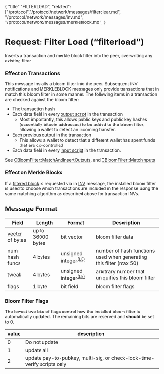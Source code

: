 <div class="cwikmeta">{
"title":"FILTERLOAD",
"related":["/protocol","/protocol/network/messages/filterclear.md", "/protocol/network/messages/inv.md", "/protocol/network/messages/merkleblock.md"]
}</div>

# Request: Filter Load (“filterload”)

Inserts a transaction and merkle block filter into the peer, overwriting any existing filter.

### Effect on Transactions

This message installs a bloom filter into the peer.  Subsequent INV notifications and MERKLEBLOCK messages only provide transactions that in match this bloom filter in some manner.  The following items in a transaction are checked against the bloom filter:

 - The transaction hash
 - Each data field in every [output script](/glossary/output__script.md) in the transaction
	 - Most importantly, this allows public keys and public key hashes (essentially bitcoin addresses) to be added to the bloom filter, allowing a wallet to detect an incoming transfer.
 - Each [previous output](/glossary/previous__output.md) in the transaction
	 - This allows a wallet to detect that a different wallet has spent funds that are co-controlled
 - Each data field in every [input script](/glossary/input__script.md) in the transaction.

See [CBloomFilter::MatchAndInsertOutputs](https://github.com/BitcoinUnlimited/BitcoinUnlimited/blob/bucash1.7.0.0/src/bloom.cpp#L186), and [CBloomFilter::MatchInputs](https://github.com/BitcoinUnlimited/BitcoinUnlimited/blob/eb264e627e231f7219e60eef41b4e37cc52d6d9d/src/bloom.cpp#L234)

### Effect on Merkle Blocks

If a [filtered block](https://github.com/BitcoinUnlimited/BitcoinUnlimited/blob/bucash1.7.0.0/src/protocol.h#L483) is requested via in [INV](/protocol/network/messages/inv.md) message, the installed bloom filter is used to choose which transactions are included in the response using the same matching algorithm as described above for transaction INVs.

## Message Format

| Field | Length | Format | Description |  
|--|--|--|--|
| [vector](/protocol/p2p/vector.md) of bytes | up to 36000 bytes | bit vector | bloom filter data |
| num hash funcs | 4 bytes | unsigned integer<sup>[(LE)](/protocol/misc/endian/little)</sup> | number of hash functions used when generating this filter (max 50) |
| tweak | 4 bytes | unsigned integer<sup>[(LE)](/protocol/misc/endian/little)</sup> | arbitrary number that uniquifies this bloom filter |
flags | 1 byte | bit field | bloom filter flags

### Bloom Filter Flags

 The lowest two bits of flags control how the installed bloom filter is  automatically updated.  The remaining bits are reserved and **should** be set to 0.

| value | description |
|--|--|
| 0 | Do not update
| 1 | update all
| 2 | update pay-to-pubkey, multi-sig, or check-lock-time-verify scripts only

